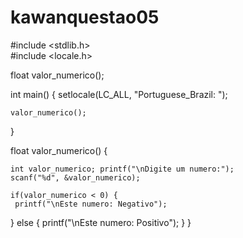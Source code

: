 # kawanquestao05
#include <stdlib.h>  
#include <locale.h>
 
 
float valor_numerico();

int main() {
	setlocale(LC_ALL, "Portuguese_Brazil: ");

	valor_numerico();
} 

float valor_numerico() {

	int valor_numerico; printf("\nDigite um numero:");
	scanf("%d", &valor_numerico);

	if(valor_numerico < 0) {
	 printf("\nEste numero: Negativo");

} 
 	else {
	printf("\nEste numero: Positivo");
    }
}
